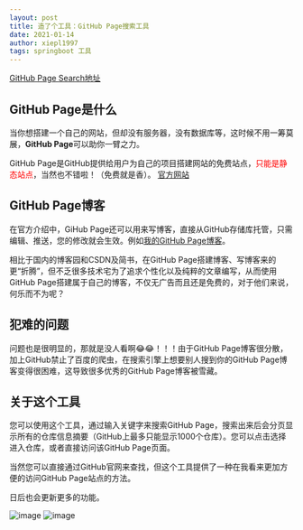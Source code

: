 ```yaml
---
layout: post
title: 造了个工具：GitHub Page搜索工具
date: 2021-01-14
author: xiepl1997
tags: springboot 工具
---
```


[GitHub Page Search地址](http://www.xpllyn.com/GitHubPageSearch)

## GitHub Page是什么
当你想搭建一个自己的网站，但却没有服务器，没有数据库等，这时候不用一筹莫展，**GitHub Page**可以助你一臂之力。  

GitHub Page是GitHub提供给用户为自己的项目搭建网站的免费站点，<font color="#ff0000">只能是静态站点</font>，当然也不错啦！（免费就是香）。 [官方网站](https://pages.github.com/) 

## GitHub Page博客
在官方介绍中，GiHub Page还可以用来写博客，直接从GitHub存储库托管，只需编辑、推送，您的修改就会生效。例如[我的GitHub Page博客](https://xiepl1997.github.io/)。  

相比于国内的博客园和CSDN及简书，在GitHub Page搭建博客、写博客来的更“折腾”，但不乏很多技术宅为了追求个性化以及纯粹的文章编写，从而使用GitHub Page搭建属于自己的博客，不仅无广告而且还是免费的，对于他们来说，何乐而不为呢？

## 犯难的问题
问题也是很明显的，那就是没人看啊😂😂！！！由于GitHub Page博客很分散，加上GitHub禁止了百度的爬虫，在搜索引擎上想要别人搜到你的GitHub Page博客变得很困难，这导致很多优秀的GitHub Page博客被雪藏。

## 关于这个工具
您可以使用这个工具，通过输入关键字来搜索GitHub Page，搜索出来后会分页显示所有的仓库信息摘要（GitHub上最多只能显示1000个仓库）。您可以点击选择进入仓库，或者直接访问该GitHub Page页面。  

当然您可以直接通过GitHub官网来查找，但这个工具提供了一种在我看来更加方便的访问GitHub Page站点的方法。  

日后也会更新更多的功能。

![image](https://images.cnblogs.com/cnblogs_com/xiepl1997/1916186/o_210114033655githubpagesearch.jpg)
![image](https://images.cnblogs.com/cnblogs_com/xiepl1997/1916186/o_210114033710githubpagesearchresult.jpg)  
